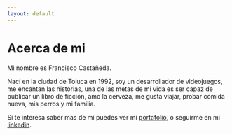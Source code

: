 ```yaml
---
layout: default
---
```

# Acerca de mi

Mi nombre es Francisco Castañeda.

Nací en la ciudad de Toluca en 1992, soy un desarrollador de videojuegos, me encantan las historias, una de las metas de mi vida es ser capaz de publicar un libro de ficción, amo la cerveza, me gusta viajar, probar comida nueva, mis perros y mi familia.

Si te interesa saber mas de mi puedes ver mi [portafolio](https://portfolio-c82fe.web.app/), o seguirme en mi [linkedin](https://www.linkedin.com/in/francisco-rovira/).
